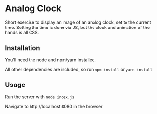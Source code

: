 # Analog Clock

Short exercise to display an image of an analog clock, set to the current time. Setting the time is done via JS, but the clock and animation of the hands is all CSS.

## Installation

You'll need the node and npm/yarn installed.

All other dependencies are included, so run `npm install` or `yarn install`

## Usage

Run the server with `node index.js`

Navigate to http://localhost:8080 in the browser